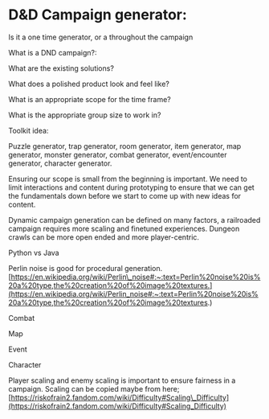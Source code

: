 # D&D Campaign generator:

Is it a one time generator, or a throughout the campaign

What is a DND campaign?:

What are the existing solutions?

What does a polished product look and feel like?

What is an appropriate scope for the time frame?

What is the appropriate group size to work in?

Toolkit idea:

Puzzle generator, trap generator, room generator, item generator, map generator, monster generator, combat generator, event/encounter generator, character generator.

Ensuring our scope is small from the beginning is important. We need to limit interactions and content during prototyping to ensure that we can get the fundamentals down before we start to come up with new ideas for content.

Dynamic campaign generation can be defined on many factors, a railroaded campaign requires more scaling and finetuned experiences. Dungeon crawls can be more open ended and more player-centric.

Python vs Java

Perlin noise is good for procedural generation.[https://en.wikipedia.org/wiki/Perlin\_noise#:~:text=Perlin%20noise%20is%20a%20type,the%20creation%20of%20image%20textures.](https://en.wikipedia.org/wiki/Perlin_noise#:~:text=Perlin%20noise%20is%20a%20type,the%20creation%20of%20image%20textures.)

Combat

Map

Event

Character

Player scaling and enemy scaling is important to ensure fairness in a campaign.
 Scaling can be copied maybe from here; [https://riskofrain2.fandom.com/wiki/Difficulty#Scaling\_Difficulty](https://riskofrain2.fandom.com/wiki/Difficulty#Scaling_Difficulty)